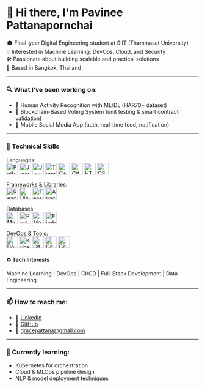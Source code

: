 # 👋 Hi there, I'm Pavinee Pattanapornchai

🎓 Final-year Digital Engineering student at SIIT (Thammasat University)  
💡 Interested in Machine Learning, DevOps, Cloud, and Security  
🛠️ Passionate about building scalable and practical solutions  
📍 Based in Bangkok, Thailand  

---

### 🔍 What I’ve been working on:
- 🤖 Human Activity Recognition with ML/DL (HAR70+ dataset)
- 🔐 Blockchain-Based Voting System (unit testing & smart contract validation)
- 📱 Mobile Social Media App (auth, real-time feed, notification)

---

### 📌 Technical Skills
<p align="left">
  Languages:<br>
  
  <img src="https://cdn.jsdelivr.net/gh/devicons/devicon/icons/python/python-original.svg" height="30" alt="Python"/>
  <img src="https://cdn.jsdelivr.net/gh/devicons/devicon/icons/java/java-original.svg" height="30" alt="Java"/>
  <img src="https://cdn.jsdelivr.net/gh/devicons/devicon/icons/javascript/javascript-original.svg" height="30" alt="JavaScript"/>
  <img src="https://cdn.jsdelivr.net/gh/devicons/devicon/icons/typescript/typescript-original.svg" height="30" alt="TypeScript"/>
  <img src="https://cdn.jsdelivr.net/gh/devicons/devicon/icons/cplusplus/cplusplus-original.svg" height="30" alt="C++"/>
  <img src="https://cdn.jsdelivr.net/gh/devicons/devicon/icons/csharp/csharp-original.svg" height="30" alt="C#"/>
  <img src="https://cdn.jsdelivr.net/gh/devicons/devicon/icons/html5/html5-original.svg" height="30" alt="HTML5"/>
  <img src="https://cdn.jsdelivr.net/gh/devicons/devicon/icons/css3/css3-original.svg" height="30" alt="CSS3"/>
</p>

<p align="left">
  Frameworks & Libraries:<br>
  <img src="https://cdn.jsdelivr.net/gh/devicons/devicon/icons/react/react-original.svg" height="30" alt="React"/>
  <img src="https://cdn.jsdelivr.net/gh/devicons/devicon/icons/django/django-plain.svg" height="30" alt="Django"/>
  <img src="https://cdn.jsdelivr.net/gh/devicons/devicon/icons/tensorflow/tensorflow-original.svg" height="30" alt="TensorFlow"/>
  <img src="https://cdn.jsdelivr.net/gh/devicons/devicon/icons/apachespark/apachespark-original.svg" height="30" alt="Apache Spark"/>
</p>

<p align="left">
  Databases:<br>
  <img src="https://cdn.jsdelivr.net/gh/devicons/devicon/icons/mysql/mysql-original.svg" height="30" alt="MySQL"/>
  <img src="https://cdn.jsdelivr.net/gh/devicons/devicon/icons/postgresql/postgresql-original.svg" height="30" alt="PostgreSQL"/>
  <img src="https://cdn.jsdelivr.net/gh/devicons/devicon/icons/mongodb/mongodb-original.svg" height="30" alt="MongoDB"/>
  <img src="https://cdn.jsdelivr.net/gh/devicons/devicon/icons/firebase/firebase-plain.svg" height="30" alt="Firebase"/>
</p>
<p align="left">
  DevOps & Tools:<br>
  <img src="https://cdn.jsdelivr.net/gh/devicons/devicon/icons/docker/docker-original.svg" height="30" alt="Docker"/>
  <img src="https://cdn.jsdelivr.net/gh/devicons/devicon/icons/kubernetes/kubernetes-plain.svg" height="30" alt="Kubernetes"/>
  <img src="https://cdn.jsdelivr.net/gh/devicons/devicon/icons/git/git-original.svg" height="30" alt="Git"/>
  <img src="https://cdn.jsdelivr.net/gh/devicons/devicon/icons/github/github-original.svg" height="30" alt="GitHub"/>
  <img src="https://cdn.jsdelivr.net/gh/devicons/devicon/icons/gitlab/gitlab-original.svg" height="30" alt="GitLab"/>
</p>

#### ⚙️ Tech Interests  
Machine Learning | DevOps | CI/CD | Full-Stack Development | Data Engineering

---

### 📫 How to reach me:
- 🔗 [LinkedIn](https://www.linkedin.com/in/pavinee-pattanapornchai-1a34b52aa/)
- 🐙 [GitHub](https://github.com/PavineePattanapornchai)
- 📧 gracepattana@gmail.com

---

### 🌱 Currently learning:
- Kubernetes for orchestration
- Cloud & MLOps pipeline design
- NLP & model deployment techniques
